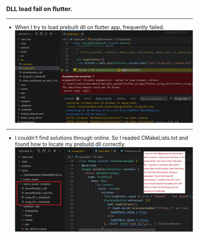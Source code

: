 ### DLL load fail on flutter.


***
* When I try to load prebuilt dll on flutter app, frequently failed.
![flutter_ffi_dll_loading_fail_problem1](./images/01_flutter_ffi_dll_loading_fail_problem1.jpg)

***
* I couldn't find solutions through online. So I readed CMakeLists.txt and found how to locate my prebuild dll correctly.
![flutter_ffi_dll_loading_fail_problem1_solve1](./images/02_flutter_ffi_dll_loading_fail_problem1_solve1.jpg)

